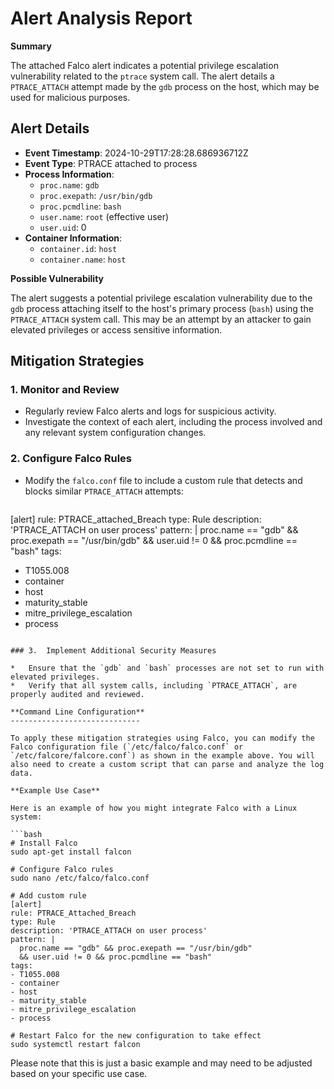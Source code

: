 **Alert Analysis Report**
========================

**Summary**

The attached Falco alert indicates a potential privilege escalation vulnerability related to the `ptrace` system call. The alert details a `PTRACE_ATTACH` attempt made by the `gdb` process on the host, which may be used for malicious purposes.

**Alert Details**
-----------------

*   **Event Timestamp**: 2024-10-29T17:28:28.686936712Z
*   **Event Type**: PTRACE attached to process
*   **Process Information**:
    *   `proc.name`: `gdb`
    *   `proc.exepath`: `/usr/bin/gdb`
    *   `proc.pcmdline`: `bash`
    *   `user.name`: `root` (effective user)
    *   `user.uid`: 0
*   **Container Information**:
    *   `container.id`: `host`
    *   `container.name`: `host`

**Possible Vulnerability**

The alert suggests a potential privilege escalation vulnerability due to the `gdb` process attaching itself to the host's primary process (`bash`) using the `PTRACE_ATTACH` system call. This may be an attempt by an attacker to gain elevated privileges or access sensitive information.

**Mitigation Strategies**
------------------------

### 1.  Monitor and Review

*   Regularly review Falco alerts and logs for suspicious activity.
*   Investigate the context of each alert, including the process involved and any relevant system configuration changes.

### 2.  Configure Falco Rules

*   Modify the `falco.conf` file to include a custom rule that detects and blocks similar `PTRACE_ATTACH` attempts:
    ```yml
[alert]
rule: PTRACE_attached_Breach
type: Rule
description: 'PTRACE_ATTACH on user process'
pattern: |
  proc.name == "gdb" && proc.exepath == "/usr/bin/gdb"
  && user.uid != 0 && proc.pcmdline == "bash"
tags:
- T1055.008
- container
- host
- maturity_stable
- mitre_privilege_escalation
- process

```

### 3.  Implement Additional Security Measures

*   Ensure that the `gdb` and `bash` processes are not set to run with elevated privileges.
*   Verify that all system calls, including `PTRACE_ATTACH`, are properly audited and reviewed.

**Command Line Configuration**
-----------------------------

To apply these mitigation strategies using Falco, you can modify the Falco configuration file (`/etc/falco/falco.conf` or `/etc/falcore/falcore.conf`) as shown in the example above. You will also need to create a custom script that can parse and analyze the log data.

**Example Use Case**

Here is an example of how you might integrate Falco with a Linux system:

```bash
# Install Falco
sudo apt-get install falcon

# Configure Falco rules
sudo nano /etc/falco/falco.conf

# Add custom rule
[alert]
rule: PTRACE_Attached_Breach
type: Rule
description: 'PTRACE_ATTACH on user process'
pattern: |
  proc.name == "gdb" && proc.exepath == "/usr/bin/gdb"
  && user.uid != 0 && proc.pcmdline == "bash"
tags:
- T1055.008
- container
- host
- maturity_stable
- mitre_privilege_escalation
- process

# Restart Falco for the new configuration to take effect
sudo systemctl restart falcon
```

Please note that this is just a basic example and may need to be adjusted based on your specific use case.